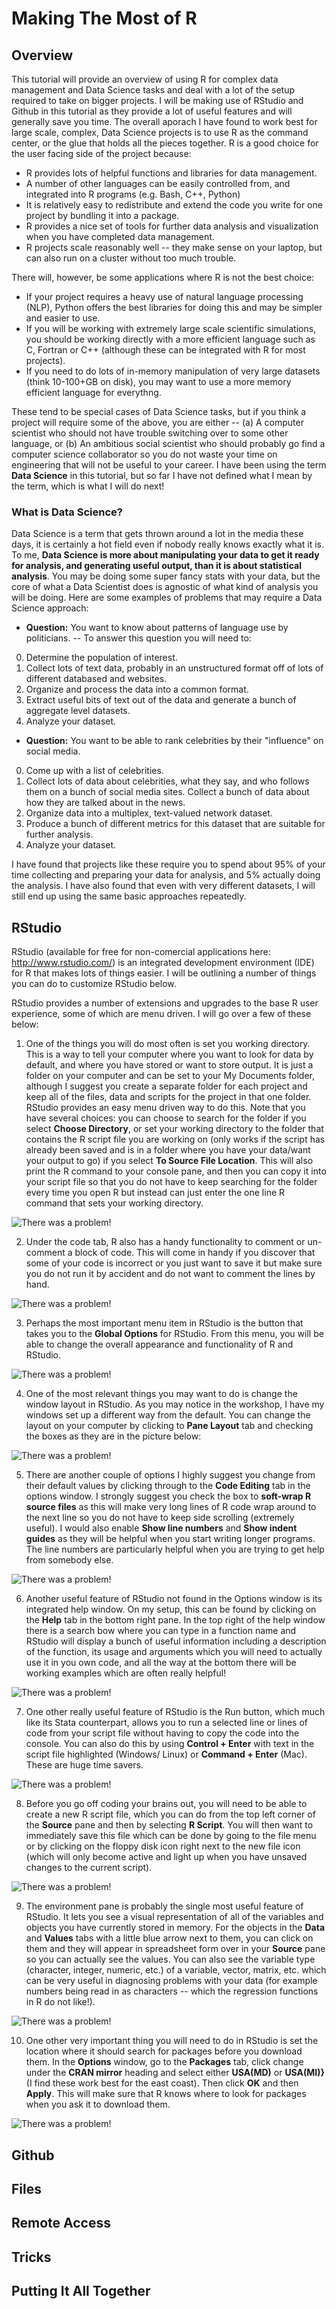 # Making The Most of R 

## Overview

This tutorial will provide an overview of using R for complex data management and Data Science tasks and deal with a lot of the setup required to take on bigger projects. I will be making use of RStudio and Github in this tutorial as they provide a lot of useful features and will generally save you time. The overall aporach I have found to work best for large scale, complex, Data Science projects is to use R as the command center, or the glue that holds all the pieces together. R is a good choice for the user facing side of the project because:

* R provides lots of helpful functions and libraries for data management.
* A number of other languages can be easily controlled from, and integrated into R programs (e.g. Bash, C++, Python)
* It is relatively easy to redistribute and extend the code you write for one project by bundling it into a package.
* R provides a nice set of tools for further data analysis and visualization when you have completed data management.
* R projects scale reasonably well -- they make sense on your laptop, but can also run on a cluster without too much trouble.

There will, however, be some applications where R is not the best choice:

* If your project requires a heavy use of natural language processing (NLP), Python offers the best libraries for doing this and may be simpler and easier to use.
* If you will be working with extremely large scale scientific simulations, you should be working directly with a more efficient language such as C, Fortran or C++ (although these can be integrated with R for most projects).
* If you need to do lots of in-memory manipulation of very large datasets (think 10-100+GB on disk), you may want to use a more memory efficient language for everythng.

These tend to be special cases of Data Science tasks, but if you think a project will require some of the above, you are either -- (a) A computer scientist who should not have trouble switching over to some other language, or (b) An ambitious social scientist who should probably go find a computer science collaborator so you do not waste your time on engineering that will not be useful to your career. I have been using the term **Data Science** in this tutorial, but so far I have not defined what I mean by the term, which is what I will do next!

### What is Data Science?

Data Science is a term that gets thrown around a lot in the media these days, it is certainly a hot field even if nobody really knows exactly what it is. To me, **Data Science is more about manipulating your data to get it ready for analysis, and generating useful output, than it is about statistical analysis**. You may be doing some super fancy stats with your data, but the core of what a Data Scientist does is agnostic of what kind of analysis you will be doing. Here are some examples of problems that may require a Data Science approach:

* **Question:** You want to know about patterns of language use by politicians. -- To answer this question you will need to:
0. Determine the population of interest.
1. Collect lots of text data, probably in an unstructured format off of lots of different databased and websites.
2. Organize and process the data into a common format.
3. Extract useful bits of text out of the data and generate a bunch of aggregate level datasets.
4. Analyze your dataset.
* **Question:** You want to be able to rank celebrities by their "influence" on social media.
0. Come up with a list of celebrities.
1. Collect lots of data about celebrities, what they say, and who follows them on a bunch of social media sites. Collect a bunch of data about how they are talked about in the news. 
2. Organize data into a multiplex, text-valued network dataset. 
3. Produce a bunch of different metrics for this dataset that are suitable for further analysis.
4. Analyze your dataset.

I have found that projects like these require you to spend about 95% of your time collecting and preparing your data for analysis, and 5% actually doing the analysis. I have also found that even with very different datasets, I will still end up using the same basic approaches repeatedly. 

## RStudio

RStudio (available for free for non-comercial applications here: <http://www.rstudio.com/>) is an integrated development environment (IDE) for R that makes lots of things easier. I will be outlining a number of things you can do to customize RStudio below.

RStudio provides a number of extensions and upgrades to the base R user experience, some of which are menu driven. I will go over a few of these below:

1. One of the things you will do most often is set you working directory. This is a way to tell your computer where you want to look for data by default, and where you have stored or want to store output. It is just a folder on your computer and can be set to your My Documents folder, although I suggest you create a separate folder for each project and keep all of the files, data and scripts for the project in that one folder. RStudio provides an easy menu driven way to do this. Note that you have several choices: you can choose to search for the folder if you select **Choose Directory**, or set your working directory to the folder that contains the R script file you are working on (only works if the script has already been saved and is in a folder where you have your data/want your output to go) if you select **To Source File Location**. This will also print the R command to your console pane, and then you can copy it into your script file so that you do not have to keep searching for the folder every time you open R but instead can just enter the one line R command that sets your working directory.

![There was a problem!](./images/img1.png)

2. Under the code tab, R also has a handy functionality to comment or un-comment a block of code. This will come in handy if you discover that some of your code is incorrect or you just want to save it but make sure you do not run it by accident and do not want to comment the lines by hand. 

![There was a problem!](./images/img2.png)

3. Perhaps the most important menu item in RStudio is the button that takes you to the **Global Options** for RStudio. From this menu, you will be able to change the overall appearance and functionality of R and RStudio.

![There was a problem!](./images/img3.png)

4. One of the most relevant things you may want to do is change the window layout in RStudio. As you may notice in the workshop, I have my windows set up a different way from the default. You can change the layout on your computer by clicking to **Pane Layout** tab and checking the boxes as they are in the picture below:

![There was a problem!](./images/img4.png)

5. There are another couple of options I highly suggest you change from their default values by clicking through to the **Code Editing** tab in the options window. I strongly suggest you check the box to **soft-wrap R source files** as this will make very long lines of R code wrap around to the next line so you do not have to keep side scrolling (extremely useful). I would also enable **Show line numbers** and **Show indent guides** as they will be helpful when you start writing longer programs. The line numbers are particularly helpful when you are trying to get help from somebody else.

![There was a problem!](./images/img5.png)

6. Another useful feature of RStudio not found in the Options window is its integrated help window. On my setup, this can be found by clicking on the **Help** tab in the bottom right pane. In the top right of the help window there is a search bow where you can type in a function name and RStudio will display a bunch of useful information including a description of the function, its usage and arguments which you will need to actually use it in you own code, and all the way at the bottom there will be working examples which are often really helpful!

![There was a problem!](./images/img9.png)

7. One other really useful feature of RStudio is the Run button, which much like its Stata counterpart, allows you to run a selected line or lines of code from your script file without having to copy the code into the console. You can also do this by using **Control + Enter** with text in the script file highlighted (Windows/ Linux) or **Command + Enter** (Mac). These are huge time savers. 

![There was a problem!](./images/img10.png)

8. Before you go off coding your brains out, you will need to be able to create a new R script file, which you can do from  the top left corner of the **Source** pane and then by selecting **R Script**. You will then want to immediately save this file which can be done by going to the file menu or by clicking on the floppy disk icon right next to the new file icon (which will only become active and light up when you have unsaved changes to the current script). 

![There was a problem!](./images/img11.png)

9. The environment pane is probably the single most useful feature of RStudio. It lets you see a visual representation of all of the variables and objects you have currently stored in memory. For the objects in the **Data**  and **Values** tabs with a little blue arrow next to them, you can click on them and they will appear in spreadsheet form over in your **Source** pane so you can actually see the values. You can also see the variable type  (character, integer, numeric, etc.) of a variable, vector, matrix, etc. which can be very useful in diagnosing problems with your data (for example numbers being read in as characters -- which the regression functions in R do not like!). 

![There was a problem!](./images/img12.png)

10. One other very important thing you will need to do in RStudio is set the location where it should search for packages before you download them. In the **Options** window, go to the **Packages** tab, click change under the **CRAN mirror** heading and select either **USA(MD)** or **USA(MI)}** (I find these work best for the east coast). Then click **OK** and then **Apply**. This will make sure that R knows where to look for packages when you ask it to download them. 

![There was a problem!](./images/img13.png)





## Github

## Files

## Remote Access

## Tricks

## Putting It All Together


